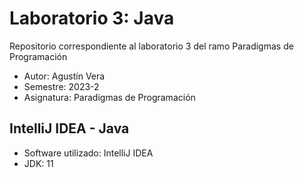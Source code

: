 # Laboratorio 3: Java
Repositorio correspondiente al laboratorio 3 del ramo Paradigmas de Programación

* Autor: Agustín Vera
* Semestre: 2023-2
* Asignatura: Paradigmas de Programación

## IntelliJ IDEA - Java
* Software utilizado: IntelliJ IDEA
* JDK: 11
